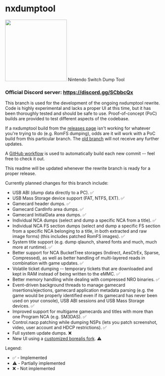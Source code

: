 # nxdumptool
<img width="200" src="romfs/icon/nxdumptool.jpg">
Nintendo Switch Dump Tool

### Official Discord server: https://discord.gg/SCbbcQx

This branch is used for the development of the ongoing nxdumptool rewrite. Code is highly experimental and lacks a proper UI at this time, but it has been thoroughly tested and should be safe to use. Proof-of-concept (PoC) builds are provided to test different aspects of the codebase.

If a nxdumptool build from the [releases page](https://github.com/DarkMatterCore/nxdumptool/releases) isn't working for whatever you're trying to do (e.g. RomFS dumping), odds are it will work with a PoC build from this particular branch. The [old branch](https://github.com/DarkMatterCore/nxdumptool/tree/main) will not receive any further updates.

A [GitHub workflow](https://github.com/DarkMatterCore/nxdumptool/actions) is used to automatically build each new commit -- feel free to check it out.

This readme will be updated whenever the rewrite branch is ready for a proper release.

Currently planned changes for this branch include:

* USB ABI (dump data directly to a PC). :white_check_mark:
* USB Mass Storage device support (FAT, NTFS, EXT). :white_check_mark:
* Gamecard header dumps. :white_check_mark:
* Gamecard CardInfo area dumps. :white_check_mark:
* Gamecard InitialData area dumps. :white_check_mark:
* Individual NCA dumps (select and dump a specific NCA from a title). :white_check_mark:
* Individual NCA FS section dumps (select and dump a specific FS section from a specific NCA belonging to a title, in both extracted and raw image forms) (this includes patched RomFS images). :white_check_mark:
* System title support (e.g. dump qlaunch, shared fonts and much, much more at runtime). :white_check_mark:
* Better support for NCA BucketTree storages (Indirect, AesCtrEx, Sparse, Compressed), as well as better handling of multi-layered reads in combination with game updates. :white_check_mark:
* Volatile ticket dumping -- temporary tickets that are downloaded and kept in RAM instead of being written to the eMMC. :white_check_mark:
* Better memory handling while dealing with compressed NRO binaries. :white_check_mark:
* Event-driven background threads to manage gamecard insertions/ejections, gamecard application metadata parsing (e.g. the game would be properly identified even if its gamecard has never been used on your console), USB ABI sessions and USB Mass Storage devices. :white_check_mark:
* Improved support for multigame gamecards and titles with more than one Program NCA (e.g. SM3DAS). :white_check_mark:
* Control.nacp patching while dumping NSPs (lets you patch screenshot, video, user account and HDCP restrictions). :white_check_mark:
* Full system update dumps. :x:
* New UI using a [customized borealis fork](https://github.com/DarkMatterCore/borealis/tree/nxdumptool-legacy). :warning:

Legend:

* :white_check_mark: - Implemented
* :warning: - Partially implemented
* :x: - Not implemented
